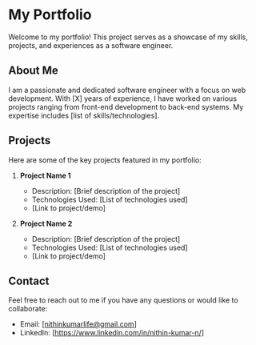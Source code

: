 # My Portfolio

Welcome to my portfolio! This project serves as a showcase of my skills, projects, and experiences as a software engineer.

## About Me

I am a passionate and dedicated software engineer with a focus on web development. With [X] years of experience, I have worked on various projects ranging from front-end development to back-end systems. My expertise includes [list of skills/technologies].

## Projects

Here are some of the key projects featured in my portfolio:

1. **Project Name 1**
   - Description: [Brief description of the project]
   - Technologies Used: [List of technologies used]
   - [Link to project/demo]

2. **Project Name 2**
   - Description: [Brief description of the project]
   - Technologies Used: [List of technologies used]
   - [Link to project/demo]

## Contact

Feel free to reach out to me if you have any questions or would like to collaborate:

- Email: [nithinkumarlife@gmail.com]
- LinkedIn: [https://www.linkedin.com/in/nithin-kumar-n/]
